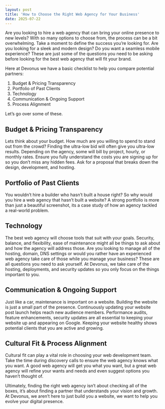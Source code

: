 ```yaml
---
layout: post
title: 'How to Choose the Right Web Agency for Your Business'
date: 2025-07-22
---
```


Are you looking to hire a web agency that can bring your online presence to new levels? With so many options to choose from, the process can be a bit overwhelming. Take a moment to define the success you’re looking for. Are you looking for a sleek and modern design? Do you want a seamless mobile experience? These are just some of the questions you need to be asking before looking for the best web agency that will fit your brand.

Here at Devonus we have a basic checklist to help you compare potential partners:

1. Budget & Pricing Transparency
2. Portfolio of Past Clients
3. Technology
4. Communication & Ongoing Support
5. Process Alignment

Let’s go over some of these.

## **Budget & Pricing Transparency**

Lets think about your budget. How much are you willing to spend to stand out from the crowd? Finding the ultra-low bid will often give you ultra-low results. Depending on the agency, some will bill by project, hourly, or monthly rates. Ensure you fully understand the costs you are signing up for so you don’t miss any hidden fees. Ask for a proposal that breaks down the design, development, and hosting.

## **Portfolio of Past Clients**

You wouldn’t hire a builder who hasn’t built a house right? So why would you hire a web agency that hasn’t built a website? A strong portfolio is more than just a beautiful screenshot, its a case study of how an agency tackled a real-world problem.

## **Technology**

The best web agency will choose tools that suit with your goals. Security, balance, and flexibility, ease of maintenance might all be things to ask about and how the agency will address those. Are you looking to manage all of the hosting, domain, DNS settings or would you rather have an experienced web agency take care of those while you manage your business? These are all questions you need to ask yourself. At Devonus, we take care of the hosting, deployments, and security updates so you only focus on the things important to you.

## **Communication & Ongoing Support**

Just like a car, maintenance is important on a website. Building the website is just a small part of the presence. Continuously updating your website post launch helps reach new audience members. Performance audits, feature enhancements, security updates are all essential to keeping your website up and appearing on Google. Keeping your website healthy shows potential clients that you are active and growing.

## **Cultural Fit & Process Alignment**

Cultural fit can play a vital role in choosing your web development team. Take the time during discovery calls to ensure the web agency knows what you want. A good web agency will get you what you want, but a great web agency will refine your wants and needs and even suggest options you haven’t thought of.

Ultimately, finding the right web agency isn’t about checking all of the boxes, it’s about finding a partner that understands your vision and growth. At Devonus, we aren’t here to just build you a website, we want to help you evolve your digital presence.
